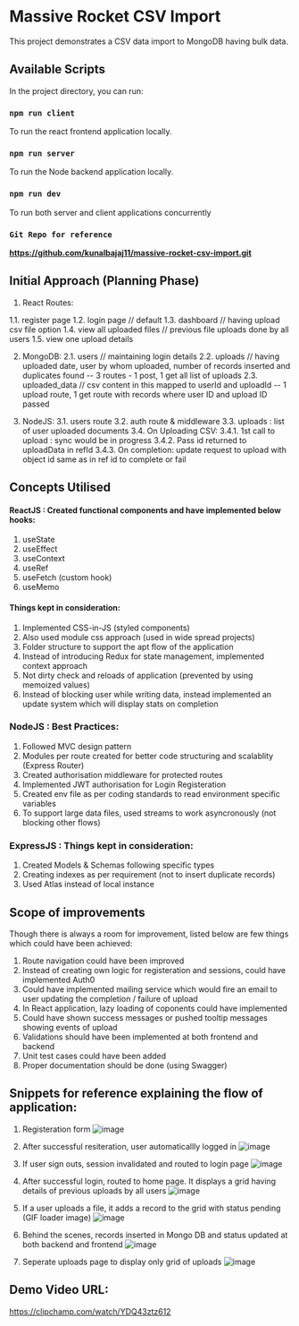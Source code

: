 # Massive Rocket CSV Import

This project demonstrates a CSV data import to MongoDB having bulk data.

## Available Scripts

In the project directory, you can run:

### `npm run client`

To run the react frontend application locally.

### `npm run server`

To run the Node backend application locally.

### `npm run dev`

To run both server and client applications concurrently

### `Git Repo for reference`

**https://github.com/kunalbajaj11/massive-rocket-csv-import.git**


## Initial Approach (Planning Phase)
1. React Routes:

1.1. register page
1.2. login page	// default
1.3. dashboard	// having upload csv file option
1.4. view all uploaded files	// previous file uploads done by all users
1.5. view one upload details
  
2. MongoDB: 
  2.1. users	// maintaining login details
  2.2. uploads	// having uploaded date, user by whom uploaded, number of records inserted and duplicates found		-- 3 routes - 1 post, 1 get all list of uploads
  2.3. uploaded_data	// csv content in this mapped to userId and uploadId   -- 1 upload route, 1 get route with records where user ID and upload ID passed

3. NodeJS:
  3.1. users route
  3.2. auth route & middleware
  3.3. uploads : list of user uploaded documents
  3.4. On Uploading CSV:
    3.4.1. 1st call to upload : sync would be in progress
    3.4.2. Pass id returned to uploadData in refId
    3.4.3. On completion: update request to upload with object id same as in ref id to complete or fail

## Concepts Utilised

#### ReactJS : Created functional components and have implemented below hooks:
1. useState
2. useEffect
3. useContext
4. useRef
5. useFetch (custom hook)
6. useMemo

#### Things kept in consideration:
1. Implemented CSS-in-JS (styled components)
2. Also used module css approach (used in wide spread projects)
3. Folder structure to support the apt flow of the application
4. Instead of introducing Redux for state management, implemented context approach
5. Not dirty check and reloads of application (prevented by using memoized values)
6. Instead of blocking user while writing data, instead implemented an update system which will display stats on completion

### NodeJS : Best Practices:
1. Followed MVC design pattern
2. Modules per route created for better code structuring and scalablity (Express Router)
3. Created authorisation middleware for protected routes
4. Implemented JWT authorisation for Login Registeration
5. Created env file as per coding standards to read environment specific variables
6. To support large data files, used streams to work asyncronously (not blocking other flows)

### ExpressJS : Things kept in consideration:
1. Created Models & Schemas following specific types
2. Creating indexes as per requirement (not to insert duplicate records)
3. Used Atlas instead of local instance


## Scope of improvements

Though there is always a room for improvement, listed below are few things which could have been achieved:

1. Route navigation could have been improved
2. Instead of creating own logic for registeration and sessions, could have implemented Auth0
3. Could have implemented mailing service which would fire an email to user updating the completion / failure of upload
4. In React application, lazy loading of coponents could have implemented
5. Could have shown success messages or pushed tooltip messages showing events of upload
6. Validations should have been implemented at both frontend and backend
7. Unit test cases could have been added
8. Proper documentation should be done (using Swagger)


## Snippets for reference explaining the flow of application:

1. Registeration form
![image](https://user-images.githubusercontent.com/87039860/224567732-be45093d-c2a2-4517-b9bc-92abf7817881.png)


2. After successful resiteration, user automaticallly logged in
![image](https://user-images.githubusercontent.com/87039860/224567779-6ca87fcf-04a0-412e-b625-72ca7efdbc65.png)


3. If user sign outs, session invalidated and routed to login page
![image](https://user-images.githubusercontent.com/87039860/224567820-aa03255a-7ccb-47eb-9a38-a50bea229173.png)


4. After successful login, routed to home page. It displays a grid having details of previous uploads by all users
![image](https://user-images.githubusercontent.com/87039860/224567787-72073ccd-74bd-4e0a-ba3a-ec3d12ab8cea.png)


5. If a user uploads a file, it adds a record to the grid with status pending (GIF loader image)
![image](https://user-images.githubusercontent.com/87039860/224567886-e83d9c1f-e5a6-45c3-b7f5-3ddb0721f694.png)


6. Behind the scenes, records inserted in Mongo DB and status updated at both backend and frontend
![image](https://user-images.githubusercontent.com/87039860/224567936-e9d99b10-1e3b-479d-af36-9ed7003674d8.png)


7. Seperate uploads page to display only grid of uploads
![image](https://user-images.githubusercontent.com/87039860/224568101-8701a7ca-57d7-41da-b6df-16358eca27b2.png)


## Demo Video URL: 
https://clipchamp.com/watch/YDQ43ztz612
